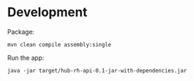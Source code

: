 # Development

Package:

    mvn clean compile assembly:single

Run the app:

    java -jar target/hub-rh-api-0.1-jar-with-dependencies.jar